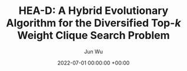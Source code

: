 ---
layout: post
title: "HEA-D: A Hybrid Evolutionary Algorithm for the Diversified Top-$k$ Weight Clique Search Problem"
date: 2022-07-01 00:00:00 +00:00
# image: ""
categories: research
type: conference
author: "Jun Wu"
authors: [Jun Wu, Chu-Min Li, Yupeng Zhou, Minghao Yin*, Xin Xu, Dangdang Niu]
venue: "IJCAI 2022"
# arxiv: https://arxiv.org/abs/1904.12573
# slides: /pdfs/jcdl2019.pdf
code: https://github.com/wujunzero/HEA-D
# url: 
# venue_url:
# paper: ""
---